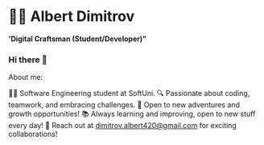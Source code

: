 # 👨‍💻 Albert Dimitrov

**'Digital Craftsman (Student/Developer)"**

### Hi there 👋

About me:

👨‍💻 Software Engineering student at SoftUni.
🔍 Passionate about coding, teamwork, and embracing challenges. 
🚀 Open to new adventures and growth opportunities! 
📚 Always learning and improving, open to new stuff every day!
📧 Reach out at dimitrov.albert420@gmail.com for exciting collaborations! 
